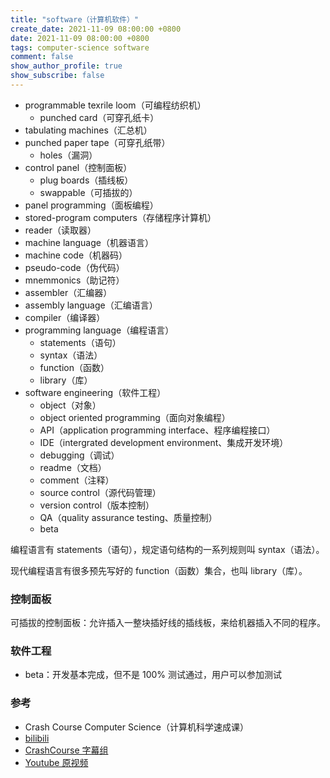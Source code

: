 ```yaml
---
title: "software（计算机软件）"
create_date: 2021-11-09 08:00:00 +0800
date: 2021-11-09 08:00:00 +0800
tags: computer-science software
comment: false
show_author_profile: true
show_subscribe: false
---
```


- programmable texrile loom（可编程纺织机）
  - punched card（可穿孔纸卡）
- tabulating machines（汇总机）
- punched paper tape（可穿孔纸带）
  - holes（漏洞）
- control panel（控制面板）
  - plug boards（插线板）
  - swappable（可插拔的）
- panel programming（面板编程）
- stored-program computers（存储程序计算机）
- reader（读取器）
- machine language（机器语言）
- machine code（机器码）
- pseudo-code（伪代码）
- mnemmonics（助记符）
- assembler（汇编器）
- assembly language（汇编语言）
- compiler（编译器）
- programming language（编程语言）
  - statements（语句）
  - syntax（语法）
  - function（函数）
  - library（库）
- software engineering（软件工程）
  - object（对象）
  - object oriented programming（面向对象编程）
  - API（application programming interface、程序编程接口）
  - IDE（intergrated development environment、集成开发环境）
  - debugging（调试）
  - readme（文档）
  - comment（注释）
  - source control（源代码管理）
  - version control（版本控制）
  - QA（quality assurance testing、质量控制）
  - beta


编程语言有 statements（语句），规定语句结构的一系列规则叫 syntax（语法）。

现代编程语言有很多预先写好的 function（函数）集合，也叫 library（库）。

### 控制面板

可插拔的控制面板：允许插入一整块插好线的插线板，来给机器插入不同的程序。

### 软件工程

- beta：开发基本完成，但不是 100% 测试通过，用户可以参加测试

### 参考

- Crash Course Computer Science（计算机科学速成课）
- [bilibili](https://www.bilibili.com/video/BV1EW411u7th)
- [CrashCourse 字幕组](https://github.com/1c7/crash-course-computer-science-chinese)
- [Youtube 原视频](https://www.youtube.com/playlist?list=PL8dPuuaLjXtNlUrzyH5r6jN9ulI)